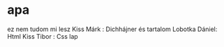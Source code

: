 # apa
ez nem tudom mi lesz
Kiss Márk : Dichhájner és tartalom
Lobotka Dániel: Html
Kiss Tibor : Css lap 
